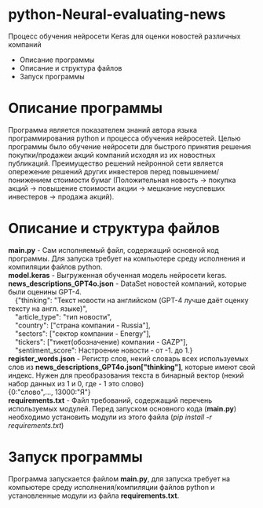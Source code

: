 # python-Neural-evaluating-news
Процесс обучения нейросети Keras для оценки новостей различных компаний
* Описание программы
* Описание и структура файлов
* Запуск программы

# Описание программы
Программа является показателем знаний автора языка программирования python и процесса обучения нейросетей. Целью программы было обучение нейросети для быстрого принятия решения покупки/продажеи акций компаний исходяя из их новостных публикаций. Преимущество решений нейронной сети является опережение решений других инвестеров перед повышением/понижением стоимости бумаг (Положительная новость -> покупка акций -> повышение стоимости акции -> мешкание неуспевших инвестеров -> продажа акций).
# Описание и структура файлов
**main.py** - Сам исполняемый файл, содержащий основной код программы. Для запуска требует на компьютере среду исполнения и компиляции файлов python.  
**model.keras** - Выгруженная обученная модель нейросети keras.  
**news_descriptions_GPT4o.json** - DataSet новостей компаний, которые были оценины GPT-4.  
&emsp;{"thinking": "Текст новости на английском (GPT-4 лучше даёт оценку тексту на англ. языке)",  
&emsp;"article_type": "тип новости",  
&emsp;"country": ["страна компании - Russia"],  
&emsp;"sectors": ["сектор компании - Energy"],  
&emsp;"tickers": ["тикет(обозначение) компании - GAZP"],  
&emsp;"sentiment_score": Настроение новости - от -1. до 1.}  
**register_words.json** - Регистр слов, некий словарь всех используемых слов из **news_descriptions_GPT4o.json["thinking"]**, которые имеют свой индекс. Нужен для преобразования текста в бинарный вектор (некий набор данных из 1 и 0, где - 1 это слово)  
  {0:"слово",..., 13000:"Я"}  
**requirements.txt** - Файл требований, содержащий перечень используемых модулей. Перед запуском основного кода (**main.py**) необходимо установить модули из этого файла (_pip install -r requirements.txt_)  
# Запуск программы
Программа запускается файлом **main.py**, для запуска требует на компьютере среду исполнения/компиляции файлов python и установленные модули из файла **requirements.txt**.  

